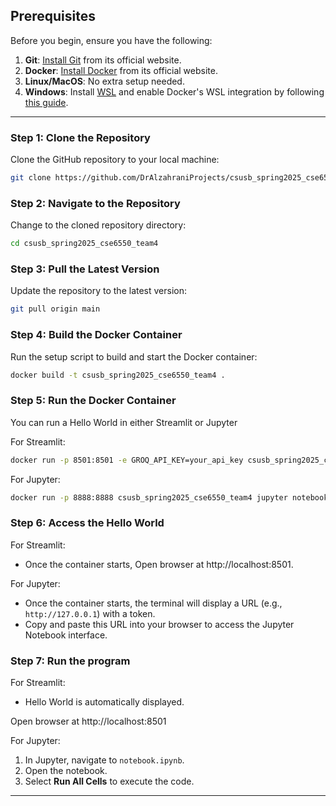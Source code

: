 ## Prerequisites

Before you begin, ensure you have the following:

1. **Git**: [Install Git](https://git-scm.com/) from its official website.
2. **Docker**: [Install Docker](https://www.docker.com) from its official website.
3. **Linux/MacOS**: No extra setup needed.
4. **Windows**: Install [WSL](https://learn.microsoft.com/en-us/windows/wsl/install) and enable Docker's WSL integration by following [this guide](https://docs.docker.com/desktop/windows/wsl/).

---

### Step 1: Clone the Repository

Clone the GitHub repository to your local machine:

```bash
git clone https://github.com/DrAlzahraniProjects/csusb_spring2025_cse6550_team4
```

### Step 2: Navigate to the Repository

Change to the cloned repository directory:

```bash
cd csusb_spring2025_cse6550_team4
```

### Step 3: Pull the Latest Version

Update the repository to the latest version:

```bash
git pull origin main

```

### Step 4: Build the Docker Container

Run the setup script to build and start the Docker container:

```bash
docker build -t csusb_spring2025_cse6550_team4 .
```

### Step 5: Run the Docker Container

You can run a Hello World in either Streamlit or Jupyter

For Streamlit:

```bash
docker run -p 8501:8501 -e GROQ_API_KEY=your_api_key csusb_spring2025_cse6550_team4

```

For Jupyter:

```bash
docker run -p 8888:8888 csusb_spring2025_cse6550_team4 jupyter notebook --ip=0.0.0.0 --port=8888 --no-browser --allow-root

```

### Step 6: Access the Hello World

For Streamlit:

- Once the container starts, Open browser at http://localhost:8501.

For Jupyter:

- Once the container starts, the terminal will display a URL (e.g., `http://127.0.0.1`) with a token.
- Copy and paste this URL into your browser to access the Jupyter Notebook interface.

### Step 7: Run the program

For Streamlit:

- Hello World is automatically displayed.

Open browser at http://localhost:8501

For Jupyter:

1. In Jupyter, navigate to `notebook.ipynb`.
2. Open the notebook.
3. Select **Run All Cells** to execute the code.

---
